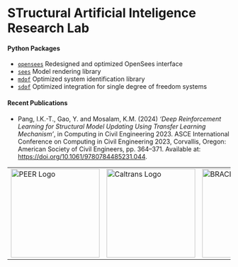 # STructural Artificial Inteligence Research Lab


#### Python Packages

- [`opensees`](https://pypi.org/project/opensees) Redesigned and optimized OpenSees interface
- [`sees`](https://pypi.org/project/sees) Model rendering library
- [`mdof`](https://pypi.org/project/mdof) Optimized system identification library
- [`sdof`](https://pypi.org/project/sdof) Optimized integration for single degree of freedom systems

#### Recent Publications

- Pang, I.K.-T., Gao, Y. and Mosalam, K.M. (2024) *‘Deep Reinforcement Learning for Structural Model Updating Using Transfer Learning Mechanism’*, in Computing in Civil Engineering 2023. ASCE International Conference on Computing in Civil Engineering 2023, Corvallis, Oregon: American Society of Civil Engineers, pp. 364–371. Available at: https://doi.org/10.1061/9780784485231.044.

<table align="center">
<tr>

  <td>
    <a href="https://peer.berkeley.edu">
    <img src="https://raw.githubusercontent.com/claudioperez/sdof/master/docs/assets/peer-black-300.png"
         alt="PEER Logo" width="200"/>
    </a>
  </td>

  <td>
    <a href="https://dot.ca.gov/">
    <img src="https://raw.githubusercontent.com/claudioperez/sdof/master/docs/assets/Caltrans.svg.png"
         alt="Caltrans Logo" width="200"/>
    </a>
  </td>

  <td>
    <a href="https://peer.berkeley.edu">
    <img src="https://raw.githubusercontent.com/claudioperez/sdof/master/docs/assets/brace2_logo-new3_ungrouped.svg"
         alt="BRACE2 Logo" width="200"/>
    </a>
  </td>
 
 </tr>
</table>

